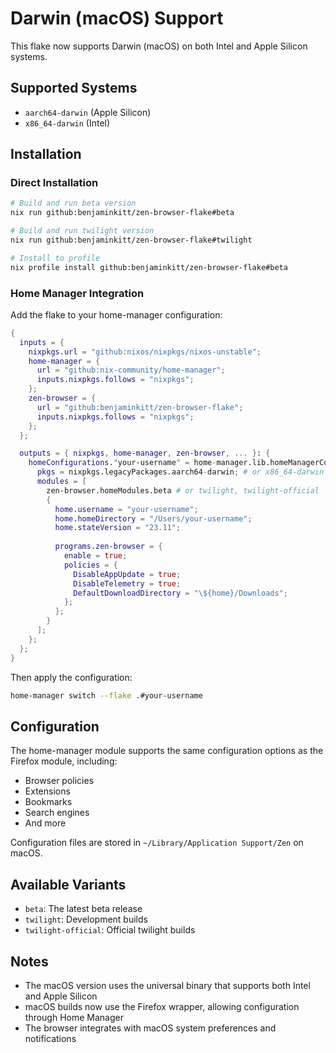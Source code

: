 # Darwin (macOS) Support

This flake now supports Darwin (macOS) on both Intel and Apple Silicon systems.

## Supported Systems

- `aarch64-darwin` (Apple Silicon)
- `x86_64-darwin` (Intel)

## Installation

### Direct Installation

```bash
# Build and run beta version
nix run github:benjaminkitt/zen-browser-flake#beta

# Build and run twilight version
nix run github:benjaminkitt/zen-browser-flake#twilight

# Install to profile
nix profile install github:benjaminkitt/zen-browser-flake#beta
```

### Home Manager Integration

Add the flake to your home-manager configuration:

```nix
{
  inputs = {
    nixpkgs.url = "github:nixos/nixpkgs/nixos-unstable";
    home-manager = {
      url = "github:nix-community/home-manager";
      inputs.nixpkgs.follows = "nixpkgs";
    };
    zen-browser = {
      url = "github:benjaminkitt/zen-browser-flake";
      inputs.nixpkgs.follows = "nixpkgs";
    };
  };

  outputs = { nixpkgs, home-manager, zen-browser, ... }: {
    homeConfigurations."your-username" = home-manager.lib.homeManagerConfiguration {
      pkgs = nixpkgs.legacyPackages.aarch64-darwin; # or x86_64-darwin
      modules = [
        zen-browser.homeModules.beta # or twilight, twilight-official
        {
          home.username = "your-username";
          home.homeDirectory = "/Users/your-username";
          home.stateVersion = "23.11";
          
          programs.zen-browser = {
            enable = true;
            policies = {
              DisableAppUpdate = true;
              DisableTelemetry = true;
              DefaultDownloadDirectory = "\${home}/Downloads";
            };
          };
        }
      ];
    };
  };
}
```

Then apply the configuration:

```bash
home-manager switch --flake .#your-username
```

## Configuration

The home-manager module supports the same configuration options as the Firefox module, including:

- Browser policies
- Extensions
- Bookmarks
- Search engines
- And more

Configuration files are stored in `~/Library/Application Support/Zen` on macOS.

## Available Variants

- `beta`: The latest beta release
- `twilight`: Development builds
- `twilight-official`: Official twilight builds

## Notes

- The macOS version uses the universal binary that supports both Intel and Apple Silicon
- macOS builds now use the Firefox wrapper, allowing configuration through Home Manager
- The browser integrates with macOS system preferences and notifications
